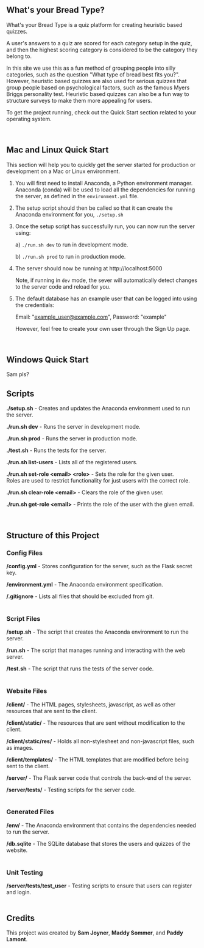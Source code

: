 What's your Bread Type?
-----------------------

What's your Bread Type is a quiz platform for creating heuristic based quizzes.

A user's answers to a quiz are scored for each category setup in the quiz,
and then the highest scoring category is considered to be the category they belong to.

In this site we use this as a fun method of grouping people into silly categories,
such as the question "What type of bread best fits you?". However, heuristic based quizzes
are also used for serious quizzes that group people based on psychological factors, such as
the famous Myers Briggs personality test. Heuristic based quizzes can also be a fun way
to structure surveys to make them more appealing for users.

To get the project running, check out the Quick Start section related to your operating system.

<br/>

Mac and Linux Quick Start
-----------
This section will help you to quickly get the server started for production or development
on a Mac or Linux environment.

1. You will first need to install Anaconda, a Python environment manager.
   Anaconda (conda) will be used to load all the dependencies for running the server,
   as defined in the `environment.yml` file.

2. The setup script should then be called so that it can create the Anaconda environment for you,
   ```./setup.sh```

3. Once the setup script has successfully run, you can now run the server using:
   
   a) `./run.sh dev` to run in development mode.
   
   b) `./run.sh prod` to run in production mode.

4. The server should now be running at http://localhost:5000
   
   Note, if running in `dev` mode, the sever will automatically detect changes to the server code and reload for you.

5. The default database has an example user that can be logged into using the credentials:
   
   Email: "example_user@example.com", Password: "example"
   
   However, feel free to create your own user through the Sign Up page.

<br/>

Windows Quick Start
-------------------

Sam pls?

Scripts
--------

**./setup.sh** - Creates and updates the Anaconda environment used to run the server.

**./run.sh dev** - Runs the server in development mode.

**./run.sh prod** - Runs the server in production mode.

**./test.sh** - Runs the tests for the server.

**./run.sh list-users** - Lists all of the registered users.

**./run.sh set-role \<email\> \<role\>** - Sets the role for the given user.<br/>
Roles are used to restrict functionality for just users with the correct role.

**./run.sh clear-role \<email\>** - Clears the role of the given user.

**./run.sh get-role \<email\>** - Prints the role of the user with the given email.


<br/>

Structure of this Project
-------------------------

### Config Files

**/config.yml** - Stores configuration for the server, such as the Flask secret key.

**/environment.yml** - The Anaconda environment specification.

**/.gitignore** - Lists all files that should be excluded from git.
<br/><br/>


### Script Files

**/setup.sh** - The script that creates the Anaconda environment to run the server.

**/run.sh** - The script that manages running and interacting with the web server.

**/test.sh** - The script that runs the tests of the server code.
<br/><br/>


### Website Files

**/client/** - The HTML pages, stylesheets, javascript, as well as other resources that are sent to the client.

**/client/static/** - The resources that are sent without modification to the client.

**/client/static/res/** - Holds all non-stylesheet and non-javascript files, such as images.

**/client/templates/** - The HTML templates that are modified before being sent to the client.

**/server/** - The Flask server code that controls the back-end of the server.

**/server/tests/** - Testing scripts for the server code.
<br/><br/>


### Generated Files

**/env/** - The Anaconda environment that contains the dependencies needed to run the server.

**/db.sqlite** - The SQLite database that stores the users and quizzes of the website.
<br/><br/>


### Unit Testing 

**/server/tests/test_user** - Testing scripts to ensure that users can register and login.
<br/><br/>

Credits
-------
This project was created by **Sam Joyner**, **Maddy Sommer**, and **Paddy Lamont**.
